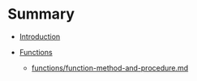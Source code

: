 # Summary

* [Introduction](README.md)



* [Functions](/functions/README.md)
  * [functions/function-method-and-procedure.md](/functions/function-method-and-procedure.md)



